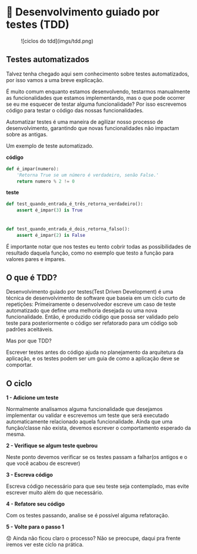 # :goat: Desenvolvimento guiado por testes (TDD)

<figure markdown>
  ![ciclos do tdd](imgs/tdd.png)
  <figcaption></figcaption>
</figure>

## Testes automatizados

Talvez tenha chegado aqui sem conhecimento sobre testes automatizados, por isso vamos a uma breve explicação.

É muito comum enquanto estamos desenvolvendo, testarmos manualmente as funcionalidades que estamos implementando, mas o que pode ocorrer se eu me esquecer de testar alguma funcionalidade? Por isso escrevemos código para testar o código das nossas funcionalidades.

Automatizar testes é uma maneira de agilizar nosso processo de desenvolvimento, garantindo que novas funcionalidades não impactam sobre as antigas.

Um exemplo de teste automatizado.

**código**

```python
def é_impar(numero):
    'Retorna True se um número é verdadeiro, senão False.'
    return numero % 2 != 0
```

**teste**

```python
def test_quando_entrada_é_três_retorna_verdadeiro():
    assert é_impar(3) is True


def test_quando_entrada_é_dois_retorna_falso():
    assert é_impar(2) is False
```


É importante notar que nos testes eu tento cobrir todas as possibilidades de resultado daquela função, como no exemplo que testo a função para valores pares e ímpares.

## O que é TDD?

Desenvolvimento guiado por testes(Test Driven Development) é uma técnica de desenvolvimento de software que baseia em um ciclo curto de repetições: Primeiramente o desenvolvedor escreve um caso de teste automatizado que define uma melhoria desejada ou uma nova funcionalidade. Então, é produzido código que possa ser validado pelo teste para posteriormente o código ser refatorado para um código sob padrões aceitáveis.

Mas por que TDD?

Escrever testes antes do código ajuda no planejamento da arquitetura da aplicação, e os testes podem ser um guia de como a aplicação deve se comportar.

## O ciclo

**1 - Adicione um teste**

Normalmente analisamos alguma funcionalidade que desejamos implementar ou validar e escrevemos um teste que será executado automaticamente relacionado aquela funcionalidade.
Ainda que uma função/classe não exista, devemos escrever o comportamento esperado da mesma.

**2 - Verifique se algum teste quebrou**

Neste ponto devemos verificar se os testes passam a falhar(os antigos e o que você acabou de escrever)

**3 - Escreva código**

Escreva código necessário para que seu teste seja contemplado, mas evite escrever muito além do que necessário.

**4 - Refatore seu código**

Com os testes passando, analise se é possível alguma refatoração.

**5 - Volte para o passo 1**

:worried: Ainda não ficou claro o processo? Não se preocupe, daqui pra frente iremos ver este ciclo na prática.